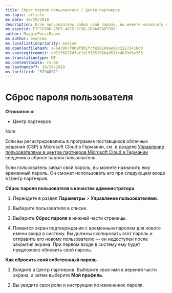 ```yaml
---
title: Сброс пароля пользователя | Центр партнеров
ms.topic: article
ms.date: 10/29/2018
description: Если пользователь забыл свой пароль, вы можете назначить ему новый временный пароль. Он сможет использовать его при следующем входе в Центр партнеров.
ms.assetid: E7F1F68D-25E5-46C5-9C98-1D0A9FAB7993
author: MaggiePucciEvans
ms.author: evansma
ms.localizationpriority: medium
ms.openlocfilehash: a7643907f809fdb1fcfe58199ae98c32272416dd
ms.sourcegitcommit: ed22f6825d3af1d19385198b4d511e4b39d5e353
ms.translationtype: MT
ms.contentlocale: ru-RU
ms.lasthandoff: 10/29/2018
ms.locfileid: "5794897"
---
```

# <a name="reset-a-user-password"></a>Сброс пароля пользователя

**Относится к:**

-  Центр партнеров
   
> [!NOTE]  
>  Если вы регистрировались в программе поставщиков облачных решений (CSP) в Microsoft Cloud в Германии, см. в разделе [Управление пользователями в центре партнеров Microsoft Cloud в Германии](user-management-in-partner-center-for-microsoft-cloud-germany.md) сведения о сбросе пароля пользователя.

Если пользователь забыл свой пароль, вы можете назначить ему временный пароль. Он сможет использовать его при следующем входе в Центр партнеров.

**Сброс пароля пользователя в качестве администратора**

1.  Перейдите в раздел **Параметры** &gt; **Управление пользователями**.
2.  Выберите пользователя в списке.

3.  Выберите **Сброс пароля** в нижней части страницы.

4.  Появится экран подтверждения с временным паролем для нового имени входа в систему. Вы должны скопировать этот пароль и отправить его новому пользователю — он недоступен после закрытия экрана. При первом входе в систему ему будет предложено обновить свой пароль.

**Как сбросить свой собственный пароль**

1.  Войдите в Центр партнеров. Выберите свое имя в верхней части экрана, а затем выберите **Мой профиль**.

2.  Вы увидите свои роли и инструкции по изменению пароля.

 

 



